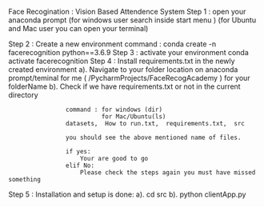 Face Recogination : Vision Based Attendence System
Step 1 : open your anaconda prompt (for windows user search inside start menu )
                                   (for Ubuntu and Mac user you can open your terminal)

Step 2 : Create a new environment
                command : conda create -n facerecognition python==3.6.9
Step 3 : activate your environment
                conda activate facerecognition
Step 4 : Install requirements.txt in the newly created environment
            a). Navigate to your folder location on anaconda prompt/teminal
                    for me ( /PycharmProjects/FaceRecogAcademy )
                    for your folderName
            b). Check if we have requirements.txt or not in the current directory

                    command : for windows (dir)
                              for Mac/Ubuntu(ls)
                    datasets,  How to run.txt,  requirements.txt,  src

                    you should see the above mentioned name of files.

                    if yes:
                        Your are good to go
                    elif No:
                        Please check the steps again you must have missed something

Step 5 : Installation and setup is done:
         a).  cd src
         b). python clientApp.py
